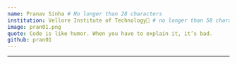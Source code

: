 ```yaml
---
name: Pranav Sinha # No longer than 28 characters
institution: Vellore Institute of Technology🚩 # no longer than 58 characters
image: pran01.png
quote: Code is like humor. When you have to explain it, it’s bad.
github: pran01
---
```

---
